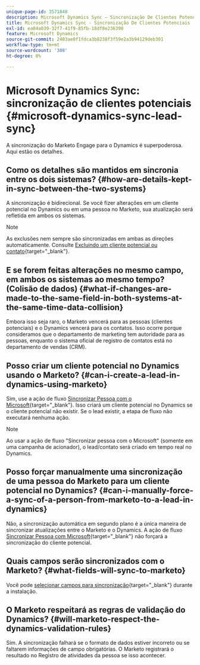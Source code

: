 ```yaml
---
unique-page-id: 3571848
description: Microsoft Dynamics Sync — Sincronização De Clientes Potenciais — Documentação Do Marketo — Documentação Do Produto
title: Microsoft Dynamics Sync - Sincronização De Clientes Potenciais
exl-id: ea04a039-32f7-41f9-85fb-18df8e236390
feature: Microsoft Dynamics
source-git-commit: 2403ae0f1fdca3b8238f3f59e2a3b94129deb301
workflow-type: tm+mt
source-wordcount: '308'
ht-degree: 0%

---
```


# Microsoft Dynamics Sync: sincronização de clientes potenciais {#microsoft-dynamics-sync-lead-sync}

A sincronização do Marketo Engage para o Dynamics é superpoderosa. Aqui estão os detalhes.

## Como os detalhes são mantidos em sincronia entre os dois sistemas? {#how-are-details-kept-in-sync-between-the-two-systems}

A sincronização é bidirecional. Se você fizer alterações em um cliente potencial no Dynamics ou em uma pessoa no Marketo, sua atualização será refletida em ambos os sistemas.

>[!NOTE]
>
>As exclusões nem sempre são sincronizadas em ambas as direções automaticamente. Consulte [Excluindo um cliente potencial ou contato](/help/marketo/product-docs/crm-sync/microsoft-dynamics-sync/deleting-a-lead-or-contact.md){target="_blank"}.

## E se forem feitas alterações no mesmo campo, em ambos os sistemas ao mesmo tempo? (Colisão de dados) {#what-if-changes-are-made-to-the-same-field-in-both-systems-at-the-same-time-data-collision}

Embora isso seja raro, o Marketo vencerá para as pessoas (clientes potenciais) e o Dynamics vencerá para os contatos. Isso ocorre porque consideramos que o departamento de marketing tem autoridade para as pessoas, enquanto o sistema oficial de registro de contatos está no departamento de vendas (CRM).

## Posso criar um cliente potencial no Dynamics usando o Marketo? {#can-i-create-a-lead-in-dynamics-using-marketo}

Sim, use a ação de fluxo [Sincronizar Pessoa com o Microsoft](/help/marketo/product-docs/core-marketo-concepts/smart-campaigns/microsoft-dynamics-flow-actions/sync-person-to-microsoft.md){target="_blank"}. Isso criará um cliente potencial no Dynamics se o cliente potencial não existir. Se o lead existir, a etapa de fluxo não executará nenhuma ação.

>[!NOTE]
>
>Ao usar a ação de fluxo &quot;Sincronizar pessoa com o Microsoft&quot; (somente em uma campanha de acionador), o lead/contato será criado em tempo real no Dynamics.

## Posso forçar manualmente uma sincronização de uma pessoa do Marketo para um cliente potencial no Dynamics? {#can-i-manually-force-a-sync-of-a-person-from-marketo-to-a-lead-in-dynamics}

Não, a sincronização automática em segundo plano é a única maneira de sincronizar atualizações entre o Marketo e o Dynamics. A ação de fluxo [Sincronizar Pessoa com Microsoft](/help/marketo/product-docs/core-marketo-concepts/smart-campaigns/microsoft-dynamics-flow-actions/sync-person-to-microsoft.md){target="_blank"} não forçará a sincronização do cliente potencial.

## Quais campos serão sincronizados com o Marketo? {#what-fields-will-sync-to-marketo}

Você pode [selecionar campos para sincronização](/help/marketo/product-docs/crm-sync/microsoft-dynamics-sync/sync-setup/microsoft-dynamics-365-with-ropc-connection/step-4-of-4-connect.md#select-fields-to-sync){target="_blank"} durante a instalação.

## O Marketo respeitará as regras de validação do Dynamics? {#will-marketo-respect-the-dynamics-validation-rules}

Sim. A sincronização falhará se o formato de dados estiver incorreto ou se faltarem informações de campo obrigatórias. O Marketo registrará o resultado no Registro de atividades da pessoa se isso acontecer.
